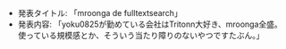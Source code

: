 * 発表タイトル: 「mroonga de fulltextsearch」
* 発表内容: 「yoku0825が勤めている会社はTritonn大好き、mroonga全盛。使っている規模感とか、そういう当たり障りのないやつですたぶん。」
